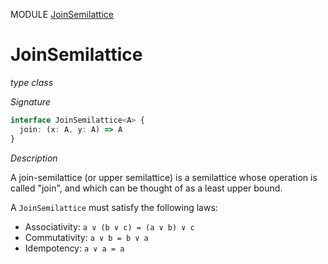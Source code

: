MODULE [JoinSemilattice](https://github.com/gcanti/fp-ts/blob/master/src/JoinSemilattice.ts)

# JoinSemilattice

_type class_

_Signature_

```ts
interface JoinSemilattice<A> {
  join: (x: A, y: A) => A
}
```

_Description_

A join-semilattice (or upper semilattice) is a semilattice whose operation is called "join", and which can be thought
of as a least upper bound.

A `JoinSemilattice` must satisfy the following laws:

* Associativity: `a ∨ (b ∨ c) = (a ∨ b) ∨ c`
* Commutativity: `a ∨ b = b ∨ a`
* Idempotency: `a ∨ a = a`
